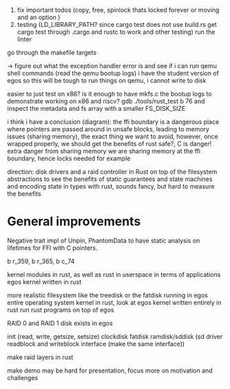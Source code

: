 1. fix important todos (copy, free, spinlock thats locked forever or moving and an option )
3. testing (LD_LIBRARY_PATH? since cargo test does not use build.rs get cargo test through .cargo and rustc to work and other testing)
run the linter


go through the makefile targets

-> figure out what the exception handler error is and see if i can run qemu shell commands (read the qemu bootup logs)
i have the student version of egos so this will be tough to run things
on qemu, i cannot write to disk

easier to just test on x86? 
is it enough to have mkfs.c the bootup logs to demonstrate working on x86 and riscv? 
gdb ./tools/rust_test b 76 and inspect the metadata and fs array with a smaller FS_DISK_SIZE


i think i have a conclusion (diagram): the ffi boundary is a dangerous place where pointers are passed around in unsafe blocks, leading to memory issues (sharing memory), the exact thing we want to avoid, however, once wrapped properly, we should get the benefits of rust safe?, C is danger!
extra danger from sharing memory we are sharing memory at the ffi boundary, hence locks needed for example 

direction: disk drivers and a raid controller in Rust on top of the filesystem abstractions to see the benefits of static guarantees and state machines and encoding state in types with rust, sounds fancy, but hard to measure the benefits

# General improvements
Negative trait impl of Unpin, PhantomData to have static analysis on lifetimes for FFI with C pointers.


b r_359, b r_365, b c_74



kernel modules in rust, as well as rust in userspace in terms of applications
egos kernel written in rust 

more realistic filesystem like the treedisk or the fatdisk running in egos
entire operating system kernel in rust, look at egos kernel written entirely in rust
run rust programs on top of egos


RAID 0 and RAID 1 disk exists in egos 

init (read, write, getsize, setsize)
clockdisk
fatdisk
ramdisk/sddisk (sd driver readblock and writeblock interface (make the same interface))

make raid layers in rust

make demo may be hard for presentation, focus more on motivation and challenges